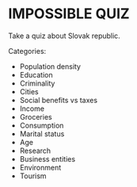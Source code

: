 # IMPOSSIBLE QUIZ

Take a quiz about Slovak republic.

Categories:
* Population density
* Education
* Criminality
* Cities
* Social benefits vs taxes
* Income
* Groceries
* Consumption
* Marital status
* Age
* Research
* Business entities
* Environment
* Tourism